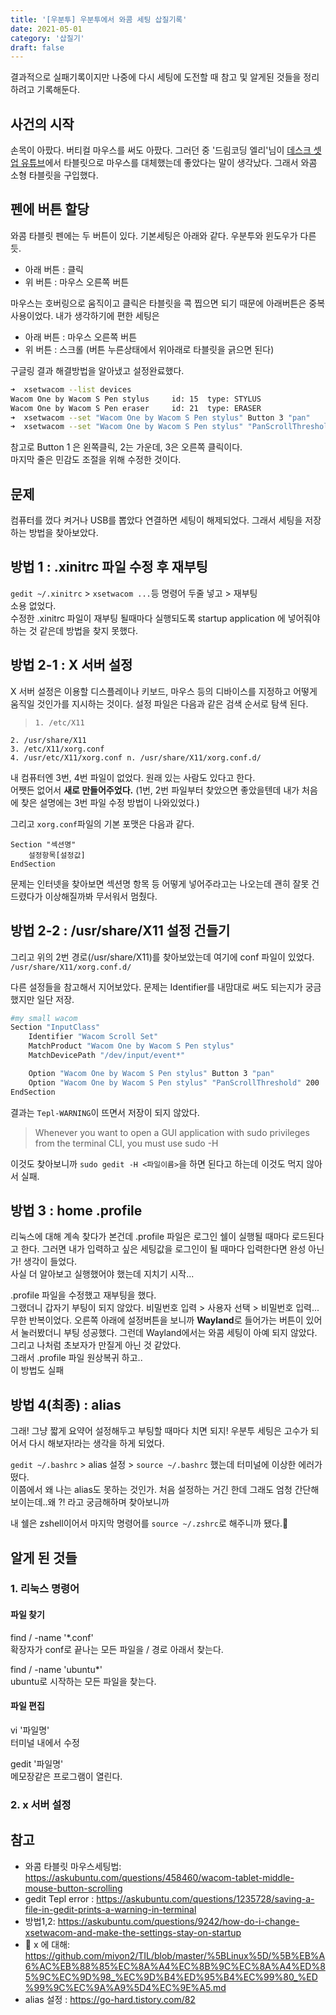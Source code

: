 ```yaml
---
title: '[우분투] 우분투에서 와콤 세팅 삽질기록'
date: 2021-05-01
category: '삽질기'
draft: false
---
```


결과적으로 실패기록이지만 나중에 다시 세팅에 도전할 때 참고 및 알게된 것들을 정리하려고 기록해둔다.

## 사건의 시작

손목이 아팠다. 버티컬 마우스를 써도 아팠다. 그러던 중 '드림코딩 엘리'님이 [데스크 셋업 유튜브](https://youtu.be/FtDQwsvlaBc)에서 타블릿으로 마우스를 대체했는데 좋았다는 말이 생각났다. 그래서 와콤 소형 타블릿을 구입했다.

## 펜에 버튼 할당

와콤 타블릿 펜에는 두 버튼이 있다. 기본세팅은 아래와 같다. 우분투와 윈도우가 다른듯.

- 아래 버튼 : 클릭
- 위 버튼 : 마우스 오른쪽 버튼

마우스는 호버링으로 움직이고 클릭은 타블릿을 콕 찝으면 되기 때문에 아래버튼은 중복사용이었다. 내가 생각하기에 편한 세팅은

- 아래 버튼 : 마우스 오른쪽 버튼
- 위 버튼 : 스크롤 (버튼 누른상태에서 위아래로 타블릿을 긁으면 된다)

구글링 결과 해결방법을 알아냈고 설정완료했다.

```bash
➜  xsetwacom --list devices
Wacom One by Wacom S Pen stylus 	id: 15	type: STYLUS
Wacom One by Wacom S Pen eraser 	id: 21	type: ERASER
➜  xsetwacom --set "Wacom One by Wacom S Pen stylus" Button 3 "pan"
➜  xsetwacom --set "Wacom One by Wacom S Pen stylus" "PanScrollThreshold" 200
```

참고로 Button 1 은 왼쪽클릭, 2는 가운데, 3은 오른쪽 클릭이다.  
마지막 줄은 민감도 조절을 위해 수정한 것이다.

## 문제

컴퓨터를 껐다 켜거나 USB를 뽑았다 연결하면 세팅이 해제되었다. 그래서 세팅을 저장하는 방법을 찾아보았다.

## 방법 1 : .xinitrc 파일 수정 후 재부팅

`gedit ~/.xinitrc` > `xsetwacom ...`등 명령어 두줄 넣고 > 재부팅  
소용 없었다.  
수정한 .xinitrc 파일이 재부팅 될때마다 실행되도록 startup application 에 넣어줘야 하는 것 같은데 방법을 찾지 못했다.

## 방법 2-1 : X 서버 설정

X 서버 설정은 이용할 디스플레이나 키보드, 마우스 등의 디바이스를 지정하고 어떻게 움직일 것인가를 지시하는 것이다.
설정 파일은 다음과 같은 검색 순서로 탐색 된다.

>     1. /etc/X11

    2. /usr/share/X11
    3. /etc/X11/xorg.conf
    4. /usr/etc/X11/xorg.conf n. /usr/share/X11/xorg.conf.d/

내 컴퓨터엔 3번, 4번 파일이 없었다. 원래 있는 사람도 있다고 한다.  
어쨋든 없어서 **새로 만들어주었다.** (1번, 2번 파일부터 찾았으면 좋았을텐데 내가 처음에 찾은 설명에는 3번 파일 수정 방법이 나와있었다.)

그리고 `xorg.conf`파일의 기본 포맷은 다음과 같다.

```
Section "섹션명"
	설정항목[설정값]
EndSection
```

문제는 인터넷을 찾아보면 섹션명 항목 등 어떻게 넣어주라고는 나오는데 괜히 잘못 건드렸다가 이상해질까봐 무서워서 멈췄다.

## 방법 2-2 : /usr/share/X11 설정 건들기

그리고 위의 2번 경로(/usr/share/X11)를 찾아보았는데 여기에 conf 파일이 있었다.  
`/usr/share/X11/xorg.conf.d/`

다른 설정들을 참고해서 지어보았다. 문제는 Identifier를 내맘대로 써도 되는지가 궁금했지만 일단 저장.

```bash
#my small wacom
Section "InputClass"
    Identifier "Wacom Scroll Set"
    MatchProduct "Wacom One by Wacom S Pen stylus"
    MatchDevicePath "/dev/input/event*"

    Option "Wacom One by Wacom S Pen stylus" Button 3 "pan"
    Option "Wacom One by Wacom S Pen stylus" "PanScrollThreshold" 200
EndSection
```

결과는 `Tepl-WARNING`이 뜨면서 저장이 되지 않았다.

> Whenever you want to open a GUI application with sudo privileges from the terminal CLI, you must use sudo -H

이것도 찾아보니까 `sudo gedit -H <파일이름>`을 하면 된다고 하는데 이것도 먹지 않아서 실패.

## 방법 3 : home .profile

리눅스에 대해 계속 찾다가 본건데 .profile 파일은 로그인 쉘이 실행될 때마다 로드된다고 한다. 그러면 내가 입력하고 싶은 세팅값을 로그인이 될 때마다 입력한다면 완성 아닌가! 생각이 들었다.  
사실 더 알아보고 실행했어야 했는데 지치기 시작...

.profile 파일을 수정했고 재부팅을 했다.  
그랬더니 갑자기 부팅이 되지 않았다. 비밀번호 입력 > 사용자 선택 > 비밀번호 입력... 무한 반복이었다. 오른쪽 아래에 설정버튼을 보니까 **Wayland**로 들어가는 버튼이 있어서 눌러봤더니 부팅 성공했다. 그런데 Wayland에서는 와콤 세팅이 아예 되지 않았다. 그리고 나처럼 초보자가 만질게 아닌 것 같았다.  
그래서 .profile 파일 원상복귀 하고..  
이 방법도 실패

## 방법 4(최종) : alias

그래! 그냥 짧게 요약어 설정해두고 부팅할 때마다 치면 되지!
우분투 세팅은 고수가 되어서 다시 해보자!라는 생각을 하게 되었다.

`gedit ~/.bashrc` > alias 설정 > `source ~/.bashrc`
했는데 터미널에 이상한 에러가 떴다.  
이쯤에서 왜 나는 alias도 못하는 것인가. 처음 설정하는 거긴 한데 그래도 엄청 간단해보이는데..왜 ?! 라고 궁금해하며 찾아보니까

내 쉘은 zshell이어서 마지막 명령어를 `source ~/.zshrc`로 해주니까 됐다.🙂

## 알게 된 것들

### 1. 리눅스 명령어

#### 파일 찾기

find / -name '\*.conf'  
확장자가 conf로 끝나는 모든 파일을 / 경로 아래서 찾는다.

find / -name 'ubuntu\*'  
ubuntu로 시작하는 모든 파일을 찾는다.

#### 파일 편집

vi '파일명'  
터미널 내에서 수정

gedit '파일명'  
메모장같은 프로그램이 열린다.

### 2. x 서버 설정

## 참고

- 와콤 타블릿 마우스세팅법: https://askubuntu.com/questions/458460/wacom-tablet-middle-mouse-button-scrolling
- gedit Tepl error : https://askubuntu.com/questions/1235728/saving-a-file-in-gedit-prints-a-warning-in-terminal
- 방법1,2: https://askubuntu.com/questions/9242/how-do-i-change-xsetwacom-and-make-the-settings-stay-on-startup
- 🔶 x 에 대해: https://github.com/miyon2/TIL/blob/master/%5BLinux%5D/%5B%EB%A6%AC%EB%88%85%EC%8A%A4%EC%8B%9C%EC%8A%A4%ED%85%9C%EC%9D%98_%EC%9D%B4%ED%95%B4%EC%99%80_%ED%99%9C%EC%9A%A9%5D4%EC%9E%A5.md
- alias 설정 : https://go-hard.tistory.com/82
